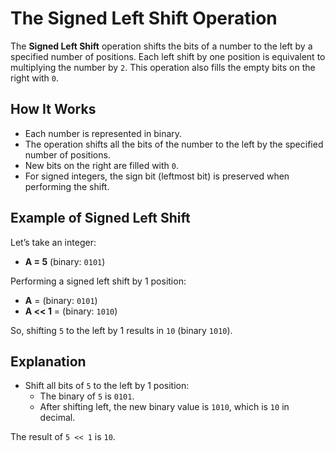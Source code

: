 # The Signed Left Shift Operation

The **Signed Left Shift** operation shifts the bits of a number to the left by a specified number of positions. Each left shift by one position is equivalent to multiplying the number by `2`. This operation also fills the empty bits on the right with `0`.

## How It Works

- Each number is represented in binary.
- The operation shifts all the bits of the number to the left by the specified number of positions.
- New bits on the right are filled with `0`.
- For signed integers, the sign bit (leftmost bit) is preserved when performing the shift.

## Example of Signed Left Shift

Let’s take an integer:

- **A = 5** (binary: `0101`)

Performing a signed left shift by 1 position:

- **A** = (binary: `0101`)
- **A << 1** = (binary: `1010`)

So, shifting `5` to the left by 1 results in `10` (binary `1010`).

## Explanation

- Shift all bits of `5` to the left by 1 position:
  - The binary of `5` is `0101`.
  - After shifting left, the new binary value is `1010`, which is `10` in decimal.

The result of `5 << 1` is `10`.
